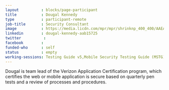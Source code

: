 ```yaml
---
layout          : blocks/page-participant
title           : Dougal Kennedy
type            : participant-remote
job-title       : Security Consultant
image           : https://media.licdn.com/mpr/mpr/shrinknp_400_400/AAEAAQAAAAAAAAj9AAAAJDA3OTA5M2Q1LTQzNzUtNGIyMi1iMDcxLTg2YTE0MDYxZGMwNQ.jpg
linkedin        : dougal-kennedy-aab15725
twitter          :
facebook        :
funded-who      : self
status          : empty
working-sessions: Testing Guide v5,Mobile Security Testing Guide (MSTG),Reverse Engineering APK's with Bytecodeviewer
---
```


Dougal is team lead of the Verizon Application Certification program, which certifies the web or mobile application is secure based on quarterly pen tests and a review of processes and procedures.